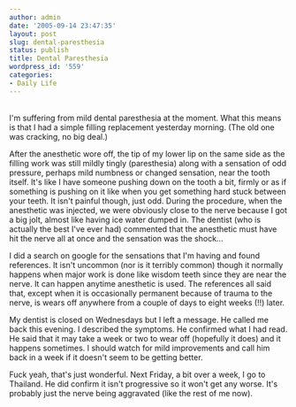 ```yaml
---
author: admin
date: '2005-09-14 23:47:35'
layout: post
slug: dental-paresthesia
status: publish
title: Dental Paresthesia
wordpress_id: '559'
categories:
- Daily Life
---
```

<div class="bodyl"><p><br />I'm suffering from mild dental paresthesia at the moment. What this means is that I had a simple filling replacement yesterday morning. (The old one was cracking, no big deal.)</p><p>After the anesthetic wore off, the tip of my lower lip on the same side as the filling work was still mildly tingly (paresthesia) along with a sensation of odd pressure, perhaps mild numbness or changed sensation, near the tooth itself. It's like I have someone pushing down on the tooth a bit, firmly or as if something is pushing on it like when you get something hard stuck between your teeth. It isn't painful though, just odd. During the procedure, when the anesthetic was injected, we were obviously close to the nerve because I got a big jolt, almost like having ice water dumped in. The dentist (who is actually the best I've ever had) commented that the anesthetic must have hit the nerve all at once and the sensation was the shock...</p><p>I did a search on google for the sensations that I'm having and found references. It isn't uncommon (nor is it terribly common) though it normally happens when major work is done like wisdom teeth since they are near the nerve. It can happen anytime anesthetic is used. The references all said that, except when it is occasionally permanent because of trauma to the nerve, is wears off anywhere from a couple of days to eight weeks (!!) later.</p><p>My dentist is closed on Wednesdays but I left a message. He called me back this evening. I described the symptoms. He confirmed what I had read. He said that it may take a week or two to wear off (hopefully it does) and it happens sometimes. I should watch for mild improvements and call him back in a week if it doesn't seem to be getting better.</p><p>Fuck yeah, that's just wonderful. Next Friday, a bit over a week, I go to Thailand. He did confirm it isn't progressive so it won't get any worse. It's probably just the nerve being aggravated (like the rest of me now).</p></div>
